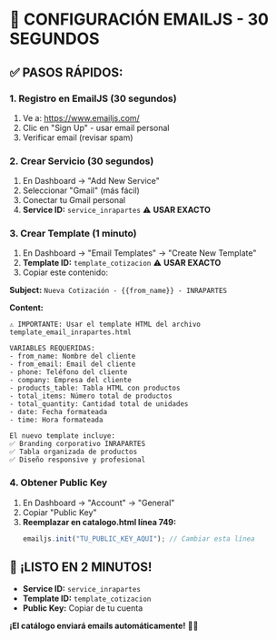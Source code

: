 # 🚀 CONFIGURACIÓN EMAILJS - 30 SEGUNDOS

## ✅ **PASOS RÁPIDOS:**

### 1. **Registro en EmailJS (30 segundos)**
1. Ve a: https://www.emailjs.com/
2. Clic en "Sign Up" - usar email personal
3. Verificar email (revisar spam)

### 2. **Crear Servicio (30 segundos)**
1. En Dashboard → "Add New Service"
2. Seleccionar "Gmail" (más fácil)
3. Conectar tu Gmail personal
4. **Service ID:** `service_inrapartes` ⚠️ **USAR EXACTO**

### 3. **Crear Template (1 minuto)**
1. En Dashboard → "Email Templates" → "Create New Template"
2. **Template ID:** `template_cotizacion` ⚠️ **USAR EXACTO**
3. Copiar este contenido:

**Subject:** `Nueva Cotización - {{from_name}} - INRAPARTES`

**Content:**
```
⚠️ IMPORTANTE: Usar el template HTML del archivo template_email_inrapartes.html 

VARIABLES REQUERIDAS:
- from_name: Nombre del cliente
- from_email: Email del cliente  
- phone: Teléfono del cliente
- company: Empresa del cliente
- products_table: Tabla HTML con productos
- total_items: Número total de productos
- total_quantity: Cantidad total de unidades
- date: Fecha formateada
- time: Hora formateada

El nuevo template incluye:
✅ Branding corporativo INRAPARTES
✅ Tabla organizada de productos
✅ Diseño responsive y profesional
```

### 4. **Obtener Public Key**
1. En Dashboard → "Account" → "General"
2. Copiar "Public Key"
3. **Reemplazar en catalogo.html línea 749:**
   ```javascript
   emailjs.init("TU_PUBLIC_KEY_AQUI"); // Cambiar esta línea
   ```

## 🎯 **¡LISTO EN 2 MINUTOS!**

- **Service ID:** `service_inrapartes`
- **Template ID:** `template_cotizacion`
- **Public Key:** Copiar de tu cuenta

**¡El catálogo enviará emails automáticamente!** 📧✅ 